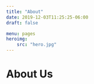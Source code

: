 ```yaml
---
title: "About"
date: 2019-12-03T11:25:25-06:00
draft: false

menu: pages
heroimg:
    src: "hero.jpg"
---
```


# About Us
